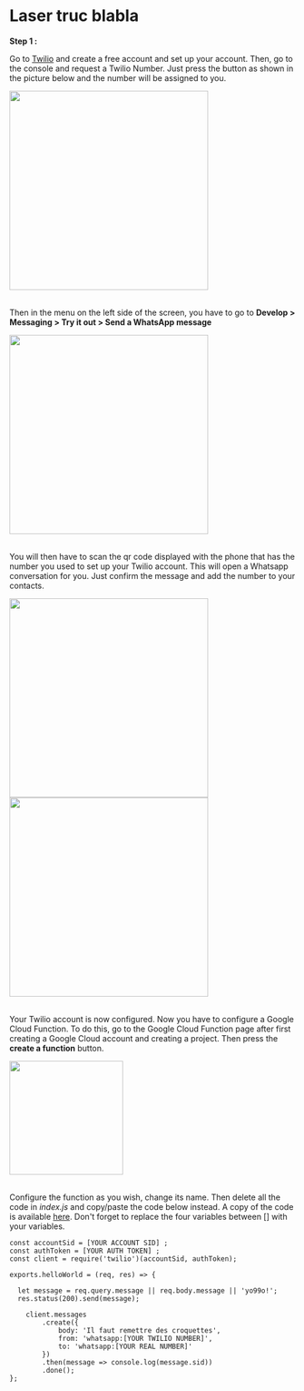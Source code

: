 # Laser truc blabla

**Step 1 :** 

Go to [Twilio](https://www.twilio.com/en-us) and create a free account and set up your account. Then, go to the console and request a Twilio Number. Just press the button as shown in the picture below and the number will be assigned to you.

<img height=350 src="https://github.com/stefarine/smart_food_dispenser/assets/57952280/4dc4dd18-a810-4ef0-a663-1dc3f030f8f1">
</br></br>

Then in the menu on the left side of the screen, you have to go to **Develop > Messaging > Try it out > Send a WhatsApp message**

<img height=350 src="https://github.com/stefarine/smart_food_dispenser/assets/57952280/51dad0a0-61ab-425e-9359-dae9883200b7">
</br></br>

You will then have to scan the qr code displayed with the phone that has the number you used to set up your Twilio account. This will open a Whatsapp conversation for you. Just confirm the message and add the number to your contacts.

<img height=350 src="https://github.com/stefarine/smart_food_dispenser/assets/57952280/acea5cd9-4e1e-4025-a26e-998e24b01416">
<img height=350 src="https://github.com/stefarine/smart_food_dispenser/assets/57952280/a028a2a8-1bea-4a2b-b827-ba821736592a">
</br></br>

Your Twilio account is now configured. Now you have to configure a Google Cloud Function. To do this, go to the Google Cloud Function page after first creating a Google Cloud account and creating a project. Then press the **create a function** button.

<img height=200 src="https://github.com/stefarine/smart_food_dispenser/assets/57952280/dd4f3ee6-42f4-44a9-9b82-dce23307b635">
</br></br>

Configure the function as you wish, change its name. Then delete all the code in *index.js* and copy/paste the code below instead. A copy of the code is available [here](Code/Cloud/laser-notif.js). Don't forget to replace the four variables between [] with your variables.

````
const accountSid = [YOUR ACCOUNT SID] ;
const authToken = [YOUR AUTH TOKEN] ;
const client = require('twilio')(accountSid, authToken);

exports.helloWorld = (req, res) => {

  let message = req.query.message || req.body.message || 'yo99o!';
  res.status(200).send(message);

    client.messages
        .create({
            body: 'Il faut remettre des croquettes',
            from: 'whatsapp:[YOUR TWILIO NUMBER]',
            to: 'whatsapp:[YOUR REAL NUMBER]'
        })
        .then(message => console.log(message.sid))
        .done();
};

